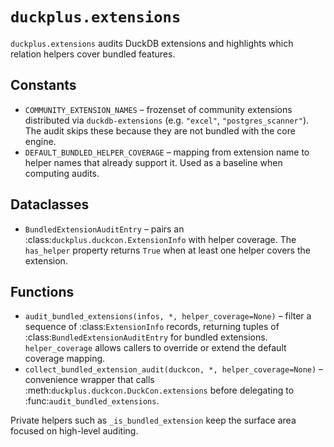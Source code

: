 # ``duckplus.extensions``

``duckplus.extensions`` audits DuckDB extensions and highlights which relation
helpers cover bundled features.

## Constants

- ``COMMUNITY_EXTENSION_NAMES`` – frozenset of community extensions distributed via
  ``duckdb-extensions`` (e.g. ``"excel"``, ``"postgres_scanner"``). The audit skips
  these because they are not bundled with the core engine.
- ``DEFAULT_BUNDLED_HELPER_COVERAGE`` – mapping from extension name to helper names
  that already support it. Used as a baseline when computing audits.

## Dataclasses

- ``BundledExtensionAuditEntry`` – pairs an :class:`duckplus.duckcon.ExtensionInfo`
  with helper coverage. The ``has_helper`` property returns ``True`` when at least
  one helper covers the extension.

## Functions

- ``audit_bundled_extensions(infos, *, helper_coverage=None)`` – filter a sequence
  of :class:`ExtensionInfo` records, returning tuples of
  :class:`BundledExtensionAuditEntry` for bundled extensions. ``helper_coverage``
  allows callers to override or extend the default coverage mapping.
- ``collect_bundled_extension_audit(duckcon, *, helper_coverage=None)`` – convenience
  wrapper that calls :meth:`duckplus.duckcon.DuckCon.extensions` before delegating
  to :func:`audit_bundled_extensions`.

Private helpers such as ``_is_bundled_extension`` keep the surface area focused on
high-level auditing.
